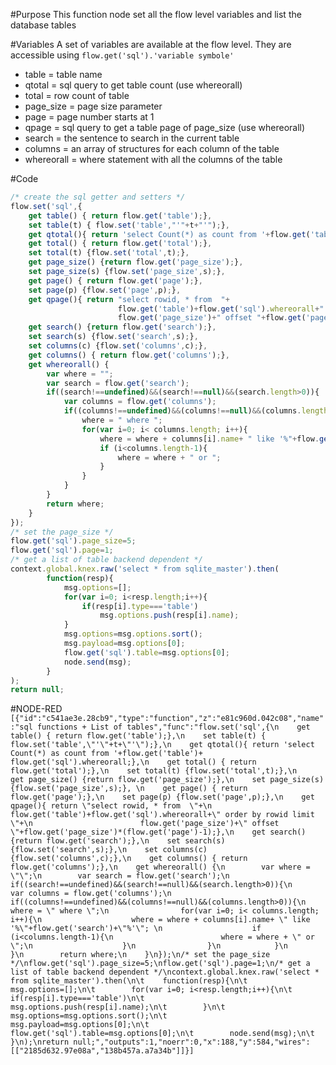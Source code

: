 #Purpose
This function node set all the flow level variables and list the database tables

#Variables
A set of variables are available at the flow level. They are accessible using ```flow.get('sql').'variable symbole'```
* table = table name
* qtotal = sql query to get table count (use whereorall)
* total = row count of table
* page_size = page size parameter
* page = page number starts at 1
* qpage = sql query to get a table page of page_size  (use whereorall)
* search = the sentence to search in the current table
* columns = an array of structures for each column of the table
* whereorall = where statement with all the columns of the table

#Code
```javascript
/* create the sql getter and setters */
flow.set('sql',{
    get table() { return flow.get('table');},
    set table(t) { flow.set('table',"'"+t+"'");},
    get qtotal(){ return 'select Count(*) as count from '+flow.get('table')+ flow.get('sql').whereorall;},
    get total() { return flow.get('total');},
    set total(t) {flow.set('total',t);},
    get page_size() {return flow.get('page_size');},
    set page_size(s) {flow.set('page_size',s);}, 
    get page() { return flow.get('page');},
    set page(p) {flow.set('page',p);},
    get qpage(){ return "select rowid, * from  "+
                        flow.get('table')+flow.get('sql').whereorall+" order by rowid limit "+
                        flow.get('page_size')+" offset "+flow.get('page_size')*(flow.get('page')-1);},
    get search() {return flow.get('search');},
    set search(s) {flow.set('search',s);},
    set columns(c) {flow.set('columns',c);},
    get columns() { return flow.get('columns');},
    get whereorall() {
        var where = "";
        var search = flow.get('search');
        if((search!==undefined)&&(search!==null)&&(search.length>0)){
            var columns = flow.get('columns');
            if((columns!==undefined)&&(columns!==null)&&(columns.length>0)){
                where = " where ";
                for(var i=0; i< columns.length; i++){
                    where = where + columns[i].name+ " like '%"+flow.get('search')+"%'"; 
                    if (i<columns.length-1){
                        where = where + " or ";
                    }
                }
            }
        }
        return where;
    }
});
/* set the page_size */
flow.get('sql').page_size=5;
flow.get('sql').page=1;
/* get a list of table backend dependent */
context.global.knex.raw('select * from sqlite_master').then(
	    function(resp){
	        msg.options=[];
	        for(var i=0; i<resp.length;i++){
	            if(resp[i].type==='table')
	                msg.options.push(resp[i].name);
	        }
	        msg.options=msg.options.sort();
	        msg.payload=msg.options[0];
	        flow.get('sql').table=msg.options[0];
	        node.send(msg);
	    }
);
return null;
```
#NODE-RED
`
[{"id":"c541ae3e.28cb9","type":"function","z":"e81c960d.042c08","name":"sql functions + List of tables","func":"flow.set('sql',{\n    get table() { return flow.get('table');},\n    set table(t) { flow.set('table',\"'\"+t+\"'\");},\n    get qtotal(){ return 'select Count(*) as count from '+flow.get('table')+ flow.get('sql').whereorall;},\n    get total() { return flow.get('total');},\n    set total(t) {flow.set('total',t);},\n    get page_size() {return flow.get('page_size');},\n    set page_size(s) {flow.set('page_size',s);}, \n    get page() { return flow.get('page');},\n    set page(p) {flow.set('page',p);},\n    get qpage(){ return \"select rowid, * from  \"+\n                        flow.get('table')+flow.get('sql').whereorall+\" order by rowid limit \"+\n                        flow.get('page_size')+\" offset \"+flow.get('page_size')*(flow.get('page')-1);},\n    get search() {return flow.get('search');},\n    set search(s) {flow.set('search',s);},\n    set columns(c) {flow.set('columns',c);},\n    get columns() { return flow.get('columns');},\n    get whereorall() {\n        var where = \"\";\n        var search = flow.get('search');\n        if((search!==undefined)&&(search!==null)&&(search.length>0)){\n            var columns = flow.get('columns');\n            if((columns!==undefined)&&(columns!==null)&&(columns.length>0)){\n                where = \" where \";\n                for(var i=0; i< columns.length; i++){\n                    where = where + columns[i].name+ \" like '%\"+flow.get('search')+\"%'\"; \n                    if (i<columns.length-1){\n                        where = where + \" or \";\n                    }\n                }\n            }\n        }\n        return where;\n    }\n});\n/* set the page_size */\nflow.get('sql').page_size=5;\nflow.get('sql').page=1;\n/* get a list of table backend dependent */\ncontext.global.knex.raw('select * from sqlite_master').then(\n\t    function(resp){\n\t        msg.options=[];\n\t        for(var i=0; i<resp.length;i++){\n\t            if(resp[i].type==='table')\n\t                msg.options.push(resp[i].name);\n\t        }\n\t        msg.options=msg.options.sort();\n\t        msg.payload=msg.options[0];\n\t        flow.get('sql').table=msg.options[0];\n\t        node.send(msg);\n\t    }\n);\nreturn null;","outputs":1,"noerr":0,"x":188,"y":584,"wires":[["2185d632.97e08a","138b457a.a7a34b"]]}]
`

